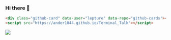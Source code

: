 ### Hi there 👋
```html
<div class="github-card" data-user="lepture" data-repo="github-cards"></div>
<script src="https://ander1044.github.io/Terminal_Talk"></script>
```
![](https://ander1044.github.io/Terminal_Talk)
<!--
**ander1044/ander1044** is a ✨ _special_ ✨ repository because its `README.md` (this file) appears on your GitHub profile.

Here are some ideas to get you started:

- 🔭 I’m currently working on ...
- 🌱 I’m currently learning ...
- 👯 I’m looking to collaborate on ...
- 🤔 I’m looking for help with ...
- 💬 Ask me about ...
- 📫 How to reach me: ...
- 😄 Pronouns: ...
- ⚡ Fun fact: ...
-->
